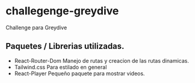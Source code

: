 # challegenge-greydive
Challenge para Greydive


## Paquetes / Librerias utilizadas.
 - React-Router-Dom 
 Manejo de rutas y creacion de las rutas dinamicas.
 - Tailwind.css
 Para estilado en general
 - React-Player
 Pequeño paquete para mostrar videos.
